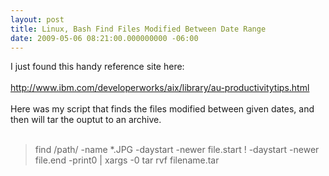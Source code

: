 ```yaml
---
layout: post
title: Linux, Bash Find Files Modified Between Date Range
date: 2009-05-06 08:21:00.000000000 -06:00
---
```

I just found this handy reference site here:<br /><br /><a href="http://www.ibm.com/developerworks/aix/library/au-productivitytips.html">http://www.ibm.com/developerworks/aix/library/au-productivitytips.html</a><br /><br />Here was my script that finds the files modified between given dates, and then will tar the ouptut to an archive.<br /><br /><blockquote> find /path/ -name *.JPG -daystart -newer file.start ! -daystart -newer file.end -print0 | xargs -0 tar rvf filename.tar</blockquote>
